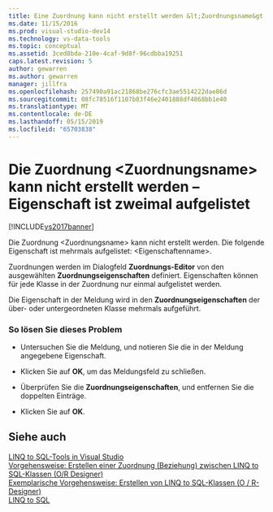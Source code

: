 ```yaml
---
title: Eine Zuordnung kann nicht erstellt werden &lt;Zuordnungsname&gt; -Eigenschaft wird doppelt aufgeführt | Microsoft-Dokumentation
ms.date: 11/15/2016
ms.prod: visual-studio-dev14
ms.technology: vs-data-tools
ms.topic: conceptual
ms.assetid: 3ced8bda-210e-4caf-9d8f-96cdbba19251
caps.latest.revision: 5
author: gewarren
ms.author: gewarren
manager: jillfra
ms.openlocfilehash: 257490a91ac21868be276cfc3ae5514222dae86d
ms.sourcegitcommit: 08fc78516f1107b83f46e2401888df4868bb1e40
ms.translationtype: MT
ms.contentlocale: de-DE
ms.lasthandoff: 05/15/2019
ms.locfileid: "65703838"
---
```

# <a name="cannot-create-an-association-ltassociation-namegt---property-listed-twice"></a>Die Zuordnung &lt;Zuordnungsname&gt; kann nicht erstellt werden – Eigenschaft ist zweimal aufgelistet
[!INCLUDE[vs2017banner](../includes/vs2017banner.md)]

Die Zuordnung \<Zuordnungsname> kann nicht erstellt werden. Die folgende Eigenschaft ist mehrmals aufgelistet: \<Eigenschaftenname>.  
  
 Zuordnungen werden im Dialogfeld **Zuordnungs-Editor** von den ausgewählten **Zuordnungseigenschaften** definiert. Eigenschaften können für jede Klasse in der Zuordnung nur einmal aufgelistet werden.  
  
 Die Eigenschaft in der Meldung wird in den **Zuordnungseigenschaften** der über- oder untergeordneten Klasse mehrmals aufgeführt.  
  
### <a name="to-resolve-this-condition"></a>So lösen Sie dieses Problem  
  
- Untersuchen Sie die Meldung, und notieren Sie die in der Meldung angegebene Eigenschaft.  
  
- Klicken Sie auf **OK**, um das Meldungsfeld zu schließen.  
  
- Überprüfen Sie die **Zuordnungseigenschaften**, und entfernen Sie die doppelten Einträge.  
  
- Klicken Sie auf **OK**.  
  
## <a name="see-also"></a>Siehe auch  
 [LINQ to SQL-Tools in Visual Studio](https://msdn.microsoft.com/library/a57e82d5-f7e4-4894-8add-3d9ba4fce186)   
 [Vorgehensweise: Erstellen einer Zuordnung (Beziehung) zwischen LINQ to SQL-Klassen (O/R Designer)](../data-tools/how-to-create-an-association-relationship-between-linq-to-sql-classes-o-r-designer.md)   
 [Exemplarische Vorgehensweise: Erstellen von LINQ to SQL-Klassen (O / R-Designer)](https://msdn.microsoft.com/library/35aad4a4-2e8a-46e2-ae09-5fbfd333c233)   
 [LINQ to SQL](https://msdn.microsoft.com/library/73d13345-eece-471a-af40-4cc7a2f11655)
